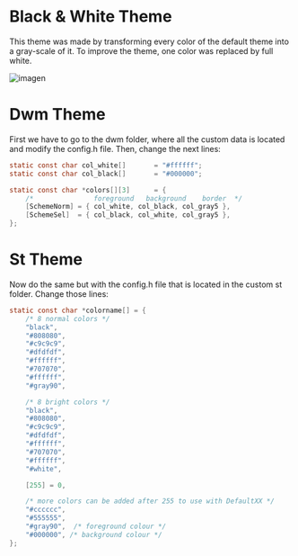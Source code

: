 # Black & White Theme
This theme was made by transforming every color of the default theme into a gray-scale of it. To improve the 
theme, one color was replaced by full white.

![imagen](https://user-images.githubusercontent.com/91225771/178082022-f77512c3-5e7d-4ab7-9178-23252e50b86a.png)

# Dwm Theme 
First we have to go to the dwm folder, where all the custom data is located and modify the config.h file. Then, change the next lines:

```C
static const char col_white[]       = "#ffffff";
static const char col_black[]	    = "#000000";

static const char *colors[][3]      = {
	/*               foreground   background    border  */
	[SchemeNorm] = { col_white, col_black, col_gray5 },
	[SchemeSel]  = { col_black, col_white, col_gray5 },
};
```

# St Theme
Now do the same but with the config.h file that is located in the custom st folder. Change those lines:
```C
static const char *colorname[] = {
	/* 8 normal colors */
	"black",
	"#808080",
	"#c9c9c9",
	"#dfdfdf",
	"#ffffff",
	"#707070",
	"#ffffff",
	"#gray90",

	/* 8 bright colors */
	"black",
	"#808080",
	"#c9c9c9",
	"#dfdfdf",
	"#ffffff",
	"#707070",
	"#ffffff",
	"#white",

	[255] = 0,

	/* more colors can be added after 255 to use with DefaultXX */
	"#cccccc",
	"#555555",
	"#gray90",  /* foreground colour */
	"#000000", /* background colour */
};
```
